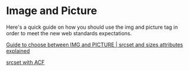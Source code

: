 # Image and Picture

Here's a quick guide on how you should use the img and picture tag in order to meet the new web standards expectations.

[Guide to choose between IMG and PICTURE | srcset and sizes attributes explained](http://codeanddecode.net/web-performance/picture-tags-vs-img-tags-their-uses-and-misuses/)

[srcset with ACF](https://gist.github.com/verticalgrain/384f5c53d1763a20cec45215b7e6999e)
